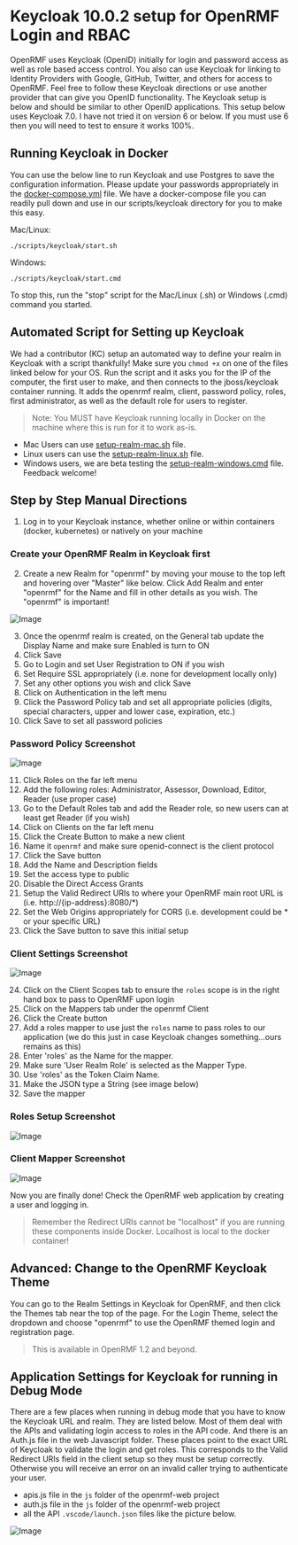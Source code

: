 # Keycloak 10.0.2 setup for OpenRMF Login and RBAC
OpenRMF uses Keycloak (OpenID) initially for login and password access as well as role based access control. You also can use Keycloak for linking to Identity Providers with Google, GitHub, Twitter, and others for access to OpenRMF. Feel free to follow these Keycloak directions or use another provider that can give you OpenID functionality. The Keycloak setup is below and should be similar to other OpenID applications. This setup below uses Keycloak 7.0. I have not tried it on version 6 or below. If you must use 6 then you will need to test to ensure it works 100%.

## Running Keycloak in Docker
You can use the below line to run Keycloak and use Postgres to save the configuration information. Please update your passwords appropriately in the [docker-compose.yml](scripts/keycloak/docker-compose.yml) file. We have a docker-compose file you can readily pull down and use in our scripts/keycloak directory for you to make this easy.

Mac/Linux:
```
./scripts/keycloak/start.sh
```

Windows:
```
./scripts/keycloak/start.cmd
```

To stop this, run the "stop" script for the Mac/Linux (.sh) or Windows (.cmd) command you started.

## Automated Script for Setting up Keycloak
We had a contributor (KC) setup an automated way to define your realm in Keycloak with a script thankfully!  Make sure you `chmod +x` on one of the files linked below for your OS. Run the script and it asks you for the IP of the computer, the first user to make, and then connects to the jboss/keycloak container running. It adds the openrmf realm, client, password policy, roles, first administrator, as well as the default role for users to register.

> Note: You MUST have Keycloak running locally in Docker on the machine where this is run for it to work as-is.

* Mac Users can use [setup-realm-mac.sh](scripts/keycloak/setup-realm-mac.sh) file.
* Linux users can use the [setup-realm-linux.sh](scripts/keycloak/setup-realm-linux.sh) file. 
* Windows users, we are beta testing the [setup-realm-windows.cmd](scripts/keycloak/setup-realm-windows.cmd) file. Feedback welcome!

## Step by Step Manual Directions

1. Log in to your Keycloak instance, whether online or within containers (docker, kubernetes) or natively on your machine

### Create your OpenRMF Realm in Keycloak first
2. Create a new Realm for "openrmf" by moving your mouse to the top left and hovering over "Master" like below. Click Add Realm and 
enter "openrmf" for the Name and fill in other details as you wish. The "openrmf" is important!

![Image](./img/keycloak/keycloak-setup-realm.png?raw=true)

3. Once the openrmf realm is created, on the General tab update the Display Name and make sure Enabled is turn to ON
4. Click Save
5. Go to Login and set User Registration to ON if you wish
6. Set Require SSL appropriately (i.e. none for development locally only)
7. Set any other options you wish and click Save
8. Click on Authentication in the left menu
9. Click the Password Policy tab and set all appropriate policies (digits, special characters, upper and lower case, expiration, etc.)
10. Click Save to set all password policies

### Password Policy Screenshot
![Image](./img/keycloak/authentication-password-policy.png?raw=true)

11. Click Roles on the far left menu
12. Add the following roles: Administrator, Assessor, Download, Editor, Reader (use proper case)
13. Go to the Default Roles tab and add the Reader role, so new users can at least get Reader (if you wish)
14. Click on Clients on the far left menu
15. Click the Create Button to make a new client
16. Name it `openrmf` and make sure openid-connect is the client protocol
17. Click the Save button
18. Add the Name and Description fields
19. Set the access type to public
20. Disable the Direct Access Grants
21. Setup the Valid Redirect URIs to where your OpenRMF main root URL is (i.e. http://{ip-address}:8080/*)
22. Set the Web Origins appropriately for CORS (i.e. development could be * or your specific URL)
23. Click the Save button to save this initial setup

### Client Settings Screenshot
![Image](./img/keycloak/keycloak-openrmf-settings.png?raw=true)

24. Click on the Client Scopes tab to ensure the `roles` scope is in the right hand box to pass to OpenRMF upon login
25. Click on the Mappers tab under the openrmf Client
26. Click the Create button
27. Add a roles mapper to use just the `roles` name to pass roles to our application (we do this just in case Keycloak changes something...ours remains as this)
28. Enter 'roles' as the Name for the mapper.
29. Make sure 'User Realm Role' is selected as the Mapper Type.
30. Use 'roles' as the Token Claim Name.
31. Make the JSON type a String (see image below)
32. Save the mapper

### Roles Setup Screenshot
![Image](./img/keycloak/keycloak-roles.png?raw=true)

### Client Mapper Screenshot
![Image](./img/keycloak/keycloak-openrmf-client-mapper-roles.png?raw=true)


Now you are finally done! Check the OpenRMF web application by creating a user and logging in. 

> Remember the Redirect URIs cannot be "localhost" if you are running these components inside Docker. Localhost is local to the docker container!

## Advanced: Change to the OpenRMF Keycloak Theme
You can go to the Realm Settings in Keycloak for OpenRMF, and then click the Themes tab near the top of the page. For the Login Theme, select the dropdown and choose "openrmf" to use the OpenRMF themed login and registration page. 

> This is available in OpenRMF 1.2 and beyond.

## Application Settings for Keycloak for running in Debug Mode
There are a few places when running in debug mode that you have to know the Keycloak URL and realm. They are listed below. Most of them deal with the APIs and validating login access to roles in the API code. And there is an Auth.js file in the web Javascript folder.  These places point to the exact URL of Keycloak to validate the login and get roles. This corresponds to the Valid Redirect URIs field in the client setup so they must be setup correctly. Otherwise you will receive an error on an invalid caller trying to authenticate your user.

* apis.js file in the `js` folder of the openrmf-web project
* auth.js file in the `js` folder of the openrmf-web project
* all the API `.vscode/launch.json` files like the picture below.

![Image](./img/keycloak/dotnet-core-keycloak-reference.png?raw=true)
